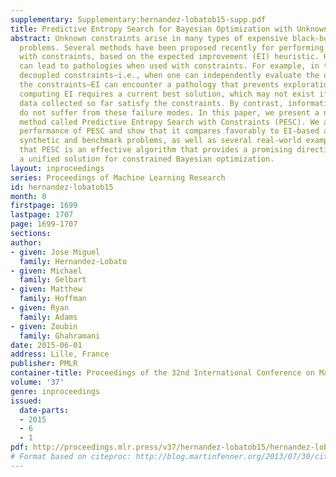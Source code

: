 ```yaml
---
supplementary: Supplementary:hernandez-lobatob15-supp.pdf
title: Predictive Entropy Search for Bayesian Optimization with Unknown Constraints
abstract: Unknown constraints arise in many types of expensive black-box optimization
  problems. Several methods have been proposed recently for performing Bayesian optimization
  with constraints, based on the expected improvement (EI) heuristic. However, EI
  can lead to pathologies when used with constraints. For example, in the case of
  decoupled constraints—i.e., when one can independently evaluate the objective or
  the constraints—EI can encounter a pathology that prevents exploration. Additionally,
  computing EI requires a current best solution, which may not exist if none of the
  data collected so far satisfy the constraints. By contrast, information-based approaches
  do not suffer from these failure modes. In this paper, we present a new information-based
  method called Predictive Entropy Search with Constraints (PESC). We analyze the
  performance of PESC and show that it compares favorably to EI-based approaches on
  synthetic and benchmark problems, as well as several real-world examples. We demonstrate
  that PESC is an effective algorithm that provides a promising direction towards
  a unified solution for constrained Bayesian optimization.
layout: inproceedings
series: Proceedings of Machine Learning Research
id: hernandez-lobatob15
month: 0
firstpage: 1699
lastpage: 1707
page: 1699-1707
sections: 
author:
- given: Jose Miguel
  family: Hernandez-Lobato
- given: Michael
  family: Gelbart
- given: Matthew
  family: Hoffman
- given: Ryan
  family: Adams
- given: Zoubin
  family: Ghahramani
date: 2015-06-01
address: Lille, France
publisher: PMLR
container-title: Proceedings of the 32nd International Conference on Machine Learning
volume: '37'
genre: inproceedings
issued:
  date-parts:
  - 2015
  - 6
  - 1
pdf: http://proceedings.mlr.press/v37/hernandez-lobatob15/hernandez-lobatob15.pdf
# Format based on citeproc: http://blog.martinfenner.org/2013/07/30/citeproc-yaml-for-bibliographies/
---
```

